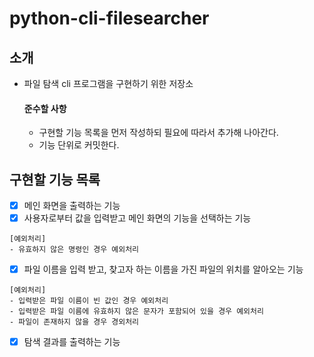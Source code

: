 # python-cli-filesearcher

## 소개

- 파일 탐색 cli 프로그램을 구현하기 위한 저장소
    #### 준수할 사항
  - 구현할 기능 목록을 먼저 작성하되 필요에 따라서 추가해 나아간다.
  - 기능 단위로 커밋한다.
## 구현할 기능 목록

- [x] 메인 화면을 출력하는 기능
- [x] 사용자로부터 값을 입력받고 메인 화면의 기능을 선택하는 기능
```
[예외처리]
- 유효하지 않은 명령인 경우 예외처리
```
- [x] 파일 이름을 입력 받고, 찾고자 하는 이름을 가진 파일의 위치를 알아오는 기능
```
[예외처리]
- 입력받은 파일 이름이 빈 값인 경우 예외처리
- 입력받은 파일 이름에 유효하지 않은 문자가 포함되어 있을 경우 예외처리
- 파일이 존재하지 않을 경우 경외처리
```
- [x] 탐색 결과를 출력하는 기능